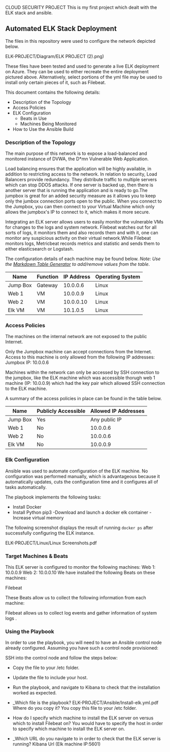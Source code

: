 CLOUD SECURITY PROJECT
This is my first project which dealt with the ELK stack and ansible.
## Automated ELK Stack Deployment

The files in this repository were used to configure the network depicted below.

ELK-PROJECT/Diagram/ELK PROJECT (2).png)

These files have been tested and used to generate a live ELK deployment on Azure. They can be used to either recreate the entire deployment pictured above. Alternatively, select portions of the yml file may be used to install only certain pieces of it, such as Filebeat.



This document contains the following details:
- Description of the Topology
- Access Policies
- ELK Configuration
  - Beats in Use
  - Machines Being Monitored
- How to Use the Ansible Build


### Description of the Topology

The main purpose of this network is to expose a load-balanced and monitored instance of DVWA, the D*mn Vulnerable Web Application.

Load balancing ensures that the application will be highly available, in addition to restricting access to the network.
In relation to security, Load Balancers provide redundancy. They distribute traffic to multiple servers which can stop DDOS attacks. If one server is backed up, then there is another server that is running the application and is ready to go.The jumpbox is great for an added security measure as it allows you to keep only the jumbox connection ports open to the public. When you connect to the Jumpbox, you can then connect to your Virtual Machine which only allows the jumpbox's IP to connect to it, which makes it more secure.

Integrating an ELK server allows users to easily monitor the vulnerable VMs for changes to the logs and system network.
Filebeat watches out for all sorts of logs, it monitors them and also records them and with it, one can monitor any suspicious activity on their virtual network.While Filebeat monitors logs, Metricbeat records metrics and statistic and sends them to either elasticsearch or Logstash.

The configuration details of each machine may be found below.
_Note: Use the [Markdown Table Generator](http://www.tablesgenerator.com/markdown_tables) to add/remove values from the table_.

| Name     | Function | IP Address | Operating System |
|----------|----------|------------|------------------|
| Jump Box | Gateway  | 10.0.0.6   | Linux            |
| Web 1    | VM       | 10.0.0.9   | Linux            |
| Web 2    | VM       | 10.0.0.10  | Linux            |
| Elk VM   | VM       | 10.1.0.5   | Linux            |

### Access Policies

The machines on the internal network are not exposed to the public Internet. 

Only the Jumpbox machine can accept connections from the Internet. Access to this machine is only allowed from the following IP addresses:
Jumpbox IP: 10.0.0.6

Machines within the network can only be accessed by SSH connection to the jumpbox, like the ELK machine which was accessible thorugh web 1 machine (IP: 10.0.0.9) which had the key pair which allowed SSH connection to the ELK machine.

A summary of the access policies in place can be found in the table below.

| Name     | Publicly Accessible | Allowed IP Addresses |
|----------|---------------------|----------------------|
| Jump Box | Yes                 | Any public IP        |
| Web 1    | No                  | 10.0.0.6             |
| Web 2    | No                  | 10.0.0.6             |
| Elk VM   | No                  | 10.0.0.9
### Elk Configuration

Ansible was used to automate configuration of the ELK machine. No configuration was performed manually, which is advantageous because it automatically updates, cuts the configuration time and it configures all of tasks automatically.

The playbook implements the following tasks:
- Install Docker
- Install Python pip3
-Download and launch a docker elk container
-Increase virtual memory

The following screenshot displays the result of running `docker ps` after successfully configuring the ELK instance.

ELK-PROJECT/Linux/Linux Screenshots.pdf

### Target Machines & Beats
This ELK server is configured to monitor the following machines:
Web 1: 10.0.0.9
Web 2: 10.0.0.10
We have installed the following Beats on these machines:

Filebeat

These Beats allow us to collect the following information from each machine:

Filebeat allows us to collect log events and gather information of system logs
.
### Using the Playbook
In order to use the playbook, you will need to have an Ansible control node already configured. Assuming you have such a control node provisioned: 

SSH into the control node and follow the steps below:
- Copy the file to your /etc folder.
- Update the file to include your host.
- Run the playbook, and navigate to Kibana to check that the installation worked as expected.

- _Which file is the playbook? ELK-PROJECT/Ansible/Install-elk.yml.pdf Where do you copy it? You copy this file to your /etc folder.
-  How do I specify which machine to install the ELK server on versus which to install Filebeat on? You would have to specify the host in order to specify which machine to install the ELK server on.
- _Which URL do you navigate to in order to check that the ELK server is running? Kibana Url (Elk machine IP:5601)

